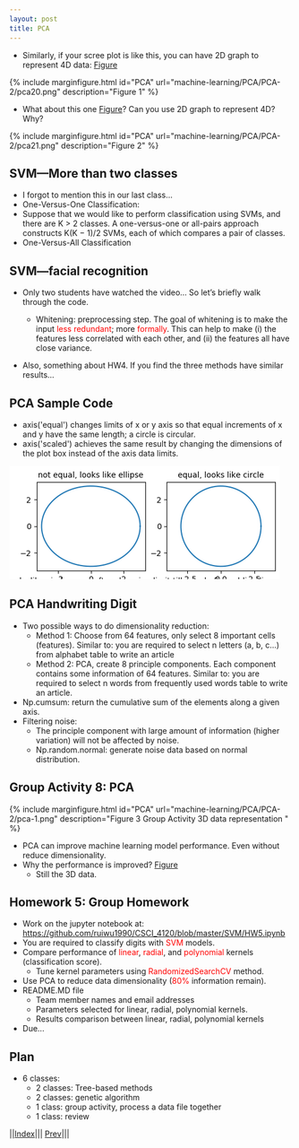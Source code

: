```yaml
---
layout: post
title: PCA
---
```


* Similarly, if your scree plot is like this, you can have 2D graph to represent 4D data: [Figure](#figure1)

{% include marginfigure.html id="PCA" url="machine-learning/PCA/PCA-2/pca20.png" description="<a name='figure1'>Figure 1</a>" %}


* What about this one [Figure](#figure3)? Can you use 2D graph to represent 4D? Why?

{% include marginfigure.html id="PCA" url="machine-learning/PCA/PCA-2/pca21.png" description="<a name='figure2'>Figure 2</a>" %}


## SVM—More than two classes
* I forgot to mention this in our last class…
* One-Versus-One Classification:
* Suppose that we would like to perform classification using SVMs, and there are K > 2 classes. A one-versus-one or all-pairs approach constructs K(K − 1)/2 SVMs, each of which compares a pair of classes.
* One-Versus-All Classification

## SVM—facial recognition

* Only two students have watched the video… So let’s briefly walk through the code.
  * Whitening: preprocessing step. The goal of whitening is to make the input <font color=red>less redundant</font>; more <font color=red>formally</font>. This can help to make (i) the features less correlated with each other, and (ii) the features all have close variance.

* Also, something about HW4. If you find the three methods have similar results…

## PCA Sample Code

* axis('equal') changes limits of x or y axis so that equal increments of x and y have the same length; a circle is circular.
* axis('scaled') achieves the same result by changing the dimensions of the plot box instead of the axis data limits.

![](pca22.png)

## PCA Handwriting Digit
* Two possible ways to do dimensionality reduction:
  * Method 1: Choose from 64 features, only select 8 important cells (features). Similar to: you are required to select n letters (a, b, c…) from alphabet table to write an article
  * Method 2: PCA, create 8 principle components. Each component contains some information of 64 features. Similar to: you are required to select n words from frequently used words table to write an article.
* Np.cumsum: return the cumulative sum of the elements along a given axis.
* Filtering noise:
  * The principle component with large amount of information (higher variation) will not be affected by noise.
  * Np.random.normal: generate noise data based on normal distribution.
  
## Group Activity 8: PCA

{% include marginfigure.html id="PCA" url="machine-learning/PCA/PCA-2/pca-1.png" description="<a name='figure3'>Figure 3</a> Group Activity 3D data representation " %}

* PCA can improve machine learning model performance. Even without reduce dimensionality.
* Why the performance is improved? [Figure](#figure3)
  * Still the 3D data. 


## Homework 5: Group Homework
* Work on the jupyter notebook at: <https://github.com/ruiwu1990/CSCI_4120/blob/master/SVM/HW5.ipynb>
* You are required to classify digits with <font color=red>SVM</font> models.
* Compare performance of <font color=red>linear</font>, <font color=red>radial</font>, and <font color=red>polynomial</font> kernels (classification score).
  * Tune kernel parameters using <font color=red>RandomizedSearchCV</font> method.
* Use PCA to reduce data dimensionality (<font color=red>80%</font> information remain).
* README.MD file
  * Team member names and email addresses
  * Parameters selected for linear, radial, polynomial kernels.
  * Results comparison between linear, radial, polynomial kernels
* Due...

## Plan
* 6 classes:
  * 2 classes: Tree-based methods
  * 2 classes: genetic algorithm
  * 1 class: group activity, process a data file together
  * 1 class: review
  
||[Index](../../../)||| [Prev](../)|||




